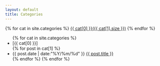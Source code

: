 ```yaml
---
layout: default
title: Categories
---
```


<div class='cloud'>
{% for cat in site.categories %}
  <a href="#{{ cat[0] }}" title="{{ cat[0] }}" rel="{{ cat[1].size }}">{{ cat[0] }}({{ cat[1].size }})</a>
{% endfor %}
</div>

<ul class="post-list">
{% for cat in site.categories %}
  <li class="listing-separator comment" id="{{ cat[0] }}">[{{ cat[0] }}]</li>
  {% for post in cat[1] %}
    <li class="listing-item"><span>{{ post.date | date:"%Y/%m/%d" }}</span> <a href="{{ post.url }}">{{ post.title }}</a></li>
  {% endfor %}
{% endfor %}
</ul>
